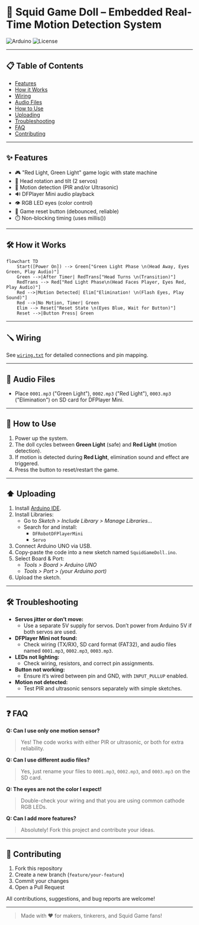 # 🦑 Squid Game Doll – Embedded Real-Time Motion Detection System

![Arduino](https://img.shields.io/badge/Platform-Arduino-blue?logo=arduino)
![License](https://img.shields.io/badge/License-MIT-green)

---

## 📋 Table of Contents
- [Features](#features)
- [How it Works](#how-it-works)
- [Wiring](#wiring)
- [Audio Files](#audio-files)
- [How to Use](#how-to-use)
- [Uploading](#uploading)
- [Troubleshooting](#troubleshooting)
- [FAQ](#faq)
- [Contributing](#contributing)

---

## ✨ Features
- 🎮 "Red Light, Green Light" game logic with state machine
- 🤖 Head rotation and tilt (2 servos)
- 👀 Motion detection (PIR and/or Ultrasonic)
- 🔊 DFPlayer Mini audio playback
- 👁️ RGB LED eyes (color control)
- 🔄 Game reset button (debounced, reliable)
- ⏱️ Non-blocking timing (uses millis())

---

## 🛠️ How it Works

```mermaid
flowchart TD
    Start([Power On]) --> Green["Green Light Phase \n(Head Away, Eyes Green, Play Audio)"]
    Green -->|After Timer| RedTrans["Head Turns \n(Transition)"]
    RedTrans --> Red["Red Light Phase\n(Head Faces Player, Eyes Red, Play Audio)"]
    Red -->|Motion Detected| Elim["Elimination! \n(Flash Eyes, Play Sound)"]
    Red -->|No Motion, Timer| Green
    Elim --> Reset["Reset State \n(Eyes Blue, Wait for Button)"]
    Reset -->|Button Press| Green
```

---

## 🪛 Wiring
See [`wiring.txt`](wiring.txt) for detailed connections and pin mapping.

---

## 🎵 Audio Files
- Place `0001.mp3` ("Green Light"), `0002.mp3` ("Red Light"), `0003.mp3` ("Elimination") on SD card for DFPlayer Mini.

---

## 🚦 How to Use
1. Power up the system.
2. The doll cycles between **Green Light** (safe) and **Red Light** (motion detection).
3. If motion is detected during **Red Light**, elimination sound and effect are triggered.
4. Press the button to reset/restart the game.

---

## ⬆️ Uploading
1. Install [Arduino IDE](https://www.arduino.cc/en/software).
2. Install Libraries:
   - Go to *Sketch > Include Library > Manage Libraries...*
   - Search for and install:
     - `DFRobotDFPlayerMini`
     - `Servo`
3. Connect Arduino UNO via USB.
4. Copy-paste the code into a new sketch named `SquidGameDoll.ino`.
5. Select Board & Port:
   - *Tools > Board > Arduino UNO*
   - *Tools > Port > (your Arduino port)*
6. Upload the sketch.

---

## 🛠️ Troubleshooting
- **Servos jitter or don’t move:**
  - Use a separate 5V supply for servos. Don’t power from Arduino 5V if both servos are used.
- **DFPlayer Mini not found:**
  - Check wiring (TX/RX), SD card format (FAT32), and audio files named `0001.mp3`, `0002.mp3`, `0003.mp3`.
- **LEDs not lighting:**
  - Check wiring, resistors, and correct pin assignments.
- **Button not working:**
  - Ensure it’s wired between pin and GND, with `INPUT_PULLUP` enabled.
- **Motion not detected:**
  - Test PIR and ultrasonic sensors separately with simple sketches.

---

## ❓ FAQ

**Q: Can I use only one motion sensor?**
> Yes! The code works with either PIR or ultrasonic, or both for extra reliability.

**Q: Can I use different audio files?**
> Yes, just rename your files to `0001.mp3`, `0002.mp3`, and `0003.mp3` on the SD card.

**Q: The eyes are not the color I expect!**
> Double-check your wiring and that you are using common cathode RGB LEDs.

**Q: Can I add more features?**
> Absolutely! Fork this project and contribute your ideas.

---

## 🤝 Contributing

1. Fork this repository
2. Create a new branch (`feature/your-feature`)
3. Commit your changes
4. Open a Pull Request

All contributions, suggestions, and bug reports are welcome!

---

> Made with ❤️ for makers, tinkerers, and Squid Game fans! 
